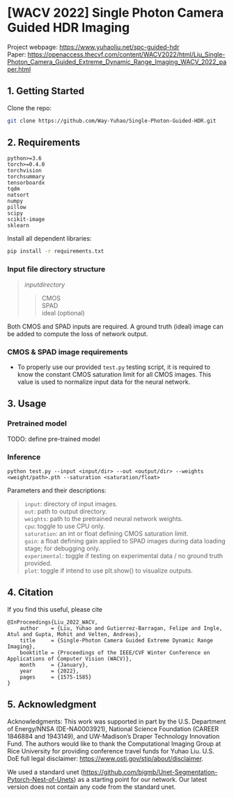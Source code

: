 # [WACV 2022] Single Photon Camera Guided HDR Imaging

Project webpage: https://www.yuhaoliu.net/spc-guided-hdr <br>
Paper: https://openaccess.thecvf.com/content/WACV2022/html/Liu_Single-Photon_Camera_Guided_Extreme_Dynamic_Range_Imaging_WACV_2022_paper.html

## 1. Getting Started

Clone the repo:

  ```bash
  git clone https://github.com/Way-Yuhao/Single-Photon-Guided-HDR.git
  ```

## 2. Requirements

```
python>=3.6
torch>=0.4.0
torchvision
torchsummary
tensorboardx
tqdm
natsort
numpy
pillow
scipy
scikit-image
sklearn
```
Install all dependent libraries:
  ```bash
  pip install -r requirements.txt
  ```

### Input file directory structure
>$input directory$<br/>
>>CMOS<br/>
>>SPAD<br/>
>>ideal (optional)<br/>

Both CMOS and SPAD inputs are required. A ground truth (ideal) image can be added to compute the loss of network output.

### CMOS & SPAD image requirements
* To properly use our provided ```test.py``` testing script, it is required to know the constant CMOS saturation limit for all CMOS images. This value is used to normalize input data for the neural network. 

## 3. Usage

### Pretrained model
TODO: define pre-trained model

### Inference

```
python test.py --input <input/dir> --out <output/dir> --weights <weight/path>.pth --saturation <saturation/float>
```

Parameters and their descriptions:
>```input```: directory of input images.<br/>
>```out```: path to output directory.<br/>
>```weights```: path to the pretrained neural network weights.<br/>
>```cpu```: toggle to use CPU only.<br/>
>```saturation```: an int or float defining CMOS saturation limit.<br/>
>```gain```: a float defining gain applied to SPAD images during data loading stage; for debugging only.<br/>
>```experimental```: toggle if testing on experimental data / no ground truth provided.<br/>
>```plot```: toggle if intend to use plt.show() to visualize outputs.<br/>

## 4. Citation
If you find this useful, please cite
```
@InProceedings{Liu_2022_WACV,
    author    = {Liu, Yuhao and Gutierrez-Barragan, Felipe and Ingle, Atul and Gupta, Mohit and Velten, Andreas},
    title     = {Single-Photon Camera Guided Extreme Dynamic Range Imaging},
    booktitle = {Proceedings of the IEEE/CVF Winter Conference on Applications of Computer Vision (WACV)},
    month     = {January},
    year      = {2022},
    pages     = {1575-1585}
}
```
## 5. Acknowledgment 

Acknowledgments: This work was supported in part by the U.S. Department of Energy/NNSA (DE-NA0003921), National Science Foundation (CAREER 1846884 and 1943149), and UW-Madison’s Draper Technology Innovation Fund. The authors would like to thank the Computational Imaging Group at Rice University for providing conference travel funds for Yuhao Liu. U.S. DoE full legal disclaimer: https://www.osti.gov/stip/about/disclaimer.

We used a standard unet (https://github.com/bigmb/Unet-Segmentation-Pytorch-Nest-of-Unets) as a starting point for our network. Our latest version does not contain any code from the standard unet.
